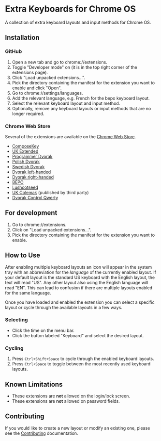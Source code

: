 # Extra Keyboards for Chrome OS

A collection of extra keyboard layouts and input methods for Chrome OS.

## Installation

### GitHub

1. Open a new tab and go to chrome://extensions.
1. Toggle "Developer mode" on (it is in the top right corner of the extensions
   page).
1. Click "Load unpacked extensions...".
1. Pick the directory containing the manifest for the extension you want to
   enable and click "Open".
1. Go to chrome://settings/languages.
1. Add the relevant language, e.g. French for the bepo keyboard layout.
1. Select the relevant keyboard layout and input method.
1. Optionally, remove any keyboard layouts or input methods that are no longer
   required.

### Chrome Web Store

Several of the extensions are available on the [Chrome Web Store](http://chrome.google.com/webstore/).

- [ComposeKey](https://chrome.google.com/webstore/detail/composekey/iijdllfdmhbmlmnbcohgbfagfibpbgba)
- [UK Extended](https://chrome.google.com/webstore/detail/uk-extended/pkbdliadhfopgfdhbldifaakplenbpnd)
- [Programmer Dvorak](https://chrome.google.com/webstore/detail/programmer-dvorak/mogcmmflienoigckdgnkkkafbgkaecbj)
- [Polish Dvorak](https://chrome.google.com/webstore/detail/polish-dvorak/gikieikejljogkfjbijjplfhbmhbmfkf)
- [Swedish Dvorak](https://chrome.google.com/webstore/detail/svorak/ijimhcgeahpgfdcgaheadagkjkiibcnj)
- [Dvorak left-handed](https://chrome.google.com/webstore/detail/dvorak-left/daedidciajfkjpjfmailopfppehmdlkn)
- [Dvorak right-handed](https://chrome.google.com/webstore/detail/dvorak-right/ibmblmkjihglholefminaiddohamopnn)
- [BÉPO](https://chrome.google.com/webstore/detail/b%C3%A9po/pgiknkjjcfcalehnoedjngelcgopgkgc)
- [Lushootseed](https://chrome.google.com/webstore/detail/lushootseed/bdcecklhaeiniooomgajkefmnghopnpk)
- [UK Colemak](https://chrome.google.com/webstore/detail/nionfllpgckhdmcecikpfkonedlmlnop) (published by third party)
- [Dvorak Control Qwerty](https://github.com/7fe/dvorak-qwerty-chromeos)

## For development

1. Go to chrome://extensions.
2. Click on "Load unpacked extensions...".
3. Pick the directory containing the manifest for the extension you want to
enable.

## How to Use

After enabling multiple keyboard layouts an icon will appear in the system tray
with an abbreviation for the *language* of the currently enabled layout. If
your default layout is the standard US keyboard with the English layout, the
text will read "US". Any other layout also using the English language will read
"EN". This can lead to confusion if there are multiple layouts enabled for the
same language.

Once you have loaded and enabled the extension you can select a specific layout
or cycle through the available layouts in a few ways.

### Selecting

- Click the time on the menu bar.
- Click the button labeled "Keyboard" and select the desired layout.

### Cycling

1. Press `Ctrl+Shift+Space` to cycle through the enabled keyboard layouts.
1. Press `Ctrl+Space` to toggle between the most recently used keyboard layouts.

## Known Limitations

- These extensions are **not** allowed on the login/lock screen.
- These extensions are **not** allowed on password fields.

## Contributing

If you would like to create a new layout or modify an existing one, please see
the [Contributing](CONTRIBUTING.md) documentation.
